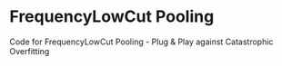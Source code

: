 # FrequencyLowCut Pooling 
Code for FrequencyLowCut Pooling - Plug & Play against Catastrophic Overfitting
